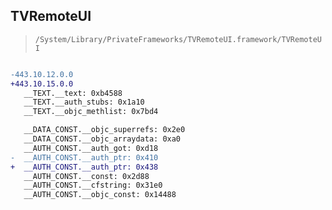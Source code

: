 ## TVRemoteUI

> `/System/Library/PrivateFrameworks/TVRemoteUI.framework/TVRemoteUI`

```diff

-443.10.12.0.0
+443.10.15.0.0
   __TEXT.__text: 0xb4588
   __TEXT.__auth_stubs: 0x1a10
   __TEXT.__objc_methlist: 0x7bd4

   __DATA_CONST.__objc_superrefs: 0x2e0
   __DATA_CONST.__objc_arraydata: 0xa0
   __AUTH_CONST.__auth_got: 0xd18
-  __AUTH_CONST.__auth_ptr: 0x410
+  __AUTH_CONST.__auth_ptr: 0x438
   __AUTH_CONST.__const: 0x2d88
   __AUTH_CONST.__cfstring: 0x31e0
   __AUTH_CONST.__objc_const: 0x14488

```
